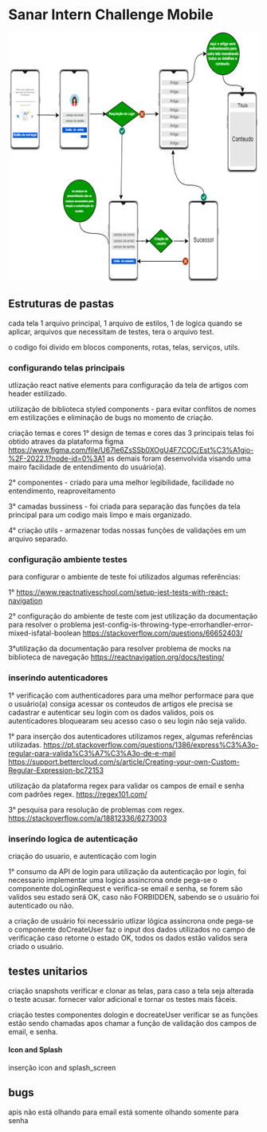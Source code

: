 # Sanar Intern Challenge Mobile

<div align="center">
  <img src="sanar_app_diagram.png" alt="Foto do Projeto Inicial" height="499" width="499"/>
</div>

## Estruturas de pastas
cada tela 1 arquivo principal, 1 arquivo de estilos, 1 de logica quando se aplicar,
arquivos que necessitam de testes, tera o arquivo test.

o codigo foi divido em blocos components, rotas, telas, serviços, utils.

### configurando telas principais

utlização react native elements
para configuração da tela de artigos com header estilizado.

utilização de biblioteca styled components - para evitar conflitos de nomes em estilizações e eliminação de bugs no momento de criação.

criação temas e cores
1° design de temas e cores das 3 principais telas foi obtido atraves da plataforma figma 
https://www.figma.com/file/U67le6ZsSSb0XOgU4F7COC/Est%C3%A1gio-%2F-2022.1?node-id=0%3A1
as demais foram desenvolvida visando uma mairo facilidade de entendimento do usuário(a).

2° componentes - criado para uma melhor legibilidade, facilidade no entendimento, reaproveitamento

3° camadas bussiness - foi criada para separação das funções da tela principal para um codigo mais limpo e mais organizado.

4° criação utils - armazenar todas nossas funções de validações em um arquivo separado.

### configuração ambiente testes
para configurar o ambiente de teste
foi utilizados algumas referências:

1° https://www.reactnativeschool.com/setup-jest-tests-with-react-navigation

2° configuração do ambiente de teste com jest
utilização da documentação para resolver o problema jest-config-is-throwing-type-errorhandler-error-mixed-isfatal-boolean
https://stackoverflow.com/questions/66652403/

3°utilização da documentação para resolver problema de mocks na biblioteca de navegação
https://reactnavigation.org/docs/testing/

### inserindo autenticadores
1° verificação com authenticadores para uma melhor performace
para que o usuário(a) consiga acessar os conteudos de artigos ele precisa se cadastrar e autenticar seu login com os dados validos, pois os autenticadores bloquearam seu acesso caso o seu login não seja valido.

1° para inserção dos autenticadores utilizamos regex,
algumas referências utilizadas.
https://pt.stackoverflow.com/questions/1386/express%C3%A3o-regular-para-valida%C3%A7%C3%A3o-de-e-mail
https://support.bettercloud.com/s/article/Creating-your-own-Custom-Regular-Expression-bc72153

utilização da plataforma regex para validar os campos de email e senha com padrões regex.
https://regex101.com/

3° pesquisa para resolução de problemas com regex.
https://stackoverflow.com/a/18812336/6273003

### inserindo logica de autenticação
criação do usuario, e autenticação com login

1° consumo da API de login
para utilização da autenticação por login, foi necessario implementar uma logica assincrona onde pega-se o componente doLoginRequest e verifica-se email e senha, se forem são valídos seu estado será OK, caso não FORBIDDEN, sabendo se o usuário foi autenticado ou não.

a criação de usuário foi necessário utlizar lógica assincrona onde pega-se o componente doCreateUser faz o input dos dados utilizados no campo de verificação caso retorne o estado OK, todos os dados estão validos sera criado o usuário.

## testes unitarios 
criação snapshots
verificar e clonar as telas, para caso a tela seja alterada o teste acusar.
fornecer valor adicional e tornar os testes mais fáceis.

criação testes componentes dologin e docreateUser
verificar se as funções estão sendo chamadas apos chamar a função de validação dos campos de email, e senha.

#### Icon and Splash
inserção icon and splash_screen

## bugs
apis não está olhando para email está somente olhando somente para senha